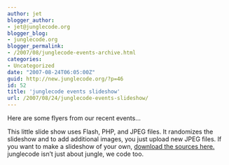 ```yaml
---
author: jet
blogger_author:
- jet@junglecode.org
blogger_blog:
- junglecode.org
blogger_permalink:
- /2007/08/junglecode-events-archive.html
categories:
- Uncategorized
date: "2007-08-24T06:05:00Z"
guid: http://new.junglecode.org/?p=46
id: 52
title: 'junglecode events slideshow'
url: /2007/08/24/junglecode-events-slideshow/
---
```


Here are some flyers from our recent events…

This little slide show uses Flash, PHP, and JPEG files. It randomizes the slideshow and to add additional images, you just upload new JPEG files. If you want to make a slideshow of your own, [download the sources here.](https://www.junglecode.com/src/flyer_slideshow.zip) junglecode isn’t just about jungle, we code too.